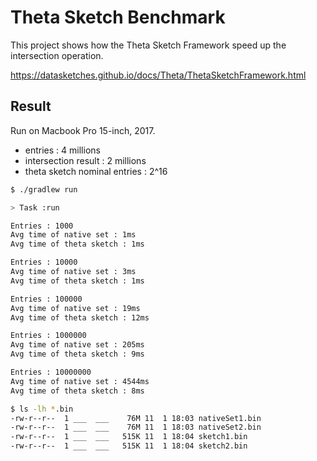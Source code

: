 # Theta Sketch Benchmark

This project shows how the Theta Sketch Framework speed up the intersection operation.

https://datasketches.github.io/docs/Theta/ThetaSketchFramework.html

## Result

Run on Macbook Pro 15-inch, 2017.

- entries : 4 millions
- intersection result : 2 millions
- theta sketch nominal entries : 2^16

```bash
$ ./gradlew run

> Task :run

Entries : 1000
Avg time of native set : 1ms
Avg time of theta sketch : 1ms

Entries : 10000
Avg time of native set : 3ms
Avg time of theta sketch : 1ms

Entries : 100000
Avg time of native set : 19ms
Avg time of theta sketch : 12ms

Entries : 1000000
Avg time of native set : 205ms
Avg time of theta sketch : 9ms

Entries : 10000000
Avg time of native set : 4544ms
Avg time of theta sketch : 8ms

$ ls -lh *.bin
-rw-r--r--  1 ___  ___    76M 11  1 18:03 nativeSet1.bin
-rw-r--r--  1 ___  ___    76M 11  1 18:03 nativeSet2.bin
-rw-r--r--  1 ___  ___   515K 11  1 18:04 sketch1.bin
-rw-r--r--  1 ___  ___   515K 11  1 18:04 sketch2.bin
```
